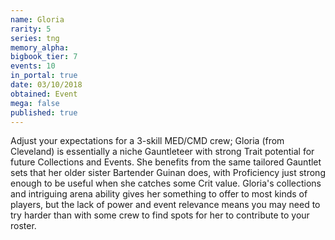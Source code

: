 ```yaml
---
name: Gloria
rarity: 5
series: tng
memory_alpha:
bigbook_tier: 7
events: 10
in_portal: true
date: 03/10/2018
obtained: Event
mega: false
published: true
---
```


Adjust your expectations for a 3-skill MED/CMD crew; Gloria (from Cleveland) is essentially a niche Gauntleteer with strong Trait potential for future Collections and Events. She benefits from the same tailored Gauntlet sets that her older sister Bartender Guinan does, with Proficiency just strong enough to be useful when she catches some Crit value. 
Gloria's collections and intriguing arena ability gives her something to offer to most kinds of players, but the lack of power and event relevance means you may need to try harder than with some crew to find spots for her to contribute to your roster.
